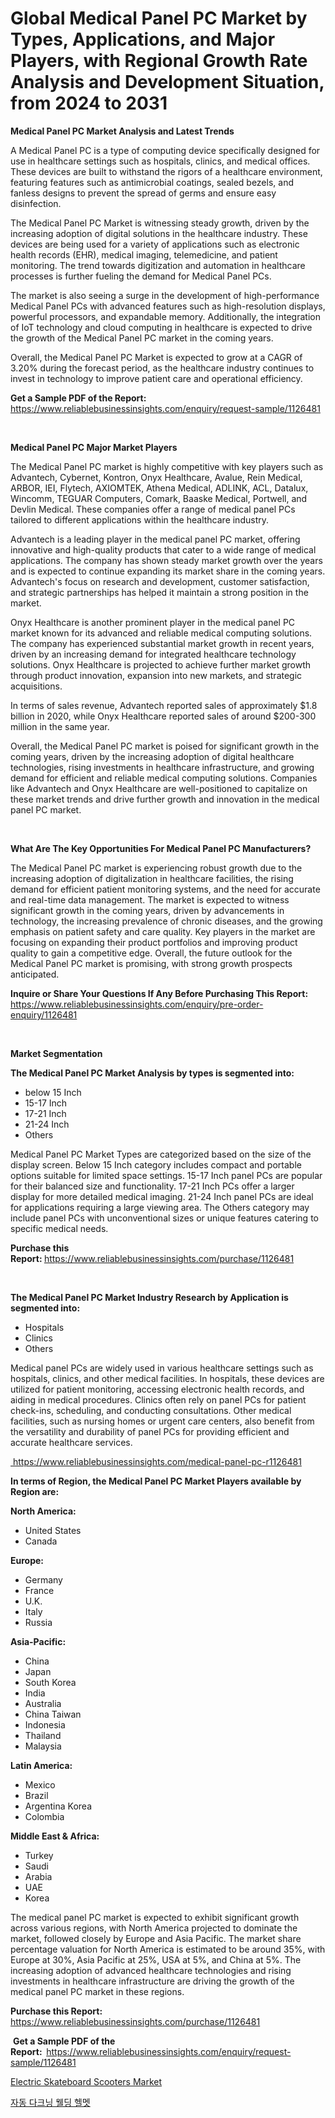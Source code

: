 <p><h1>Global Medical Panel PC Market by Types, Applications, and Major Players, with Regional Growth Rate Analysis and Development Situation, from 2024 to 2031</h1></p><p><strong>Medical Panel PC Market Analysis and Latest Trends</strong></p>
<p><p>A Medical Panel PC is a type of computing device specifically designed for use in healthcare settings such as hospitals, clinics, and medical offices. These devices are built to withstand the rigors of a healthcare environment, featuring features such as antimicrobial coatings, sealed bezels, and fanless designs to prevent the spread of germs and ensure easy disinfection.</p><p>The Medical Panel PC Market is witnessing steady growth, driven by the increasing adoption of digital solutions in the healthcare industry. These devices are being used for a variety of applications such as electronic health records (EHR), medical imaging, telemedicine, and patient monitoring. The trend towards digitization and automation in healthcare processes is further fueling the demand for Medical Panel PCs.</p><p>The market is also seeing a surge in the development of high-performance Medical Panel PCs with advanced features such as high-resolution displays, powerful processors, and expandable memory. Additionally, the integration of IoT technology and cloud computing in healthcare is expected to drive the growth of the Medical Panel PC market in the coming years.</p><p>Overall, the Medical Panel PC Market is expected to grow at a CAGR of 3.20% during the forecast period, as the healthcare industry continues to invest in technology to improve patient care and operational efficiency.</p></p>
<p><strong>Get a Sample PDF of the Report:&nbsp;</strong> <a href="https://www.reliablebusinessinsights.com/enquiry/request-sample/1126481">https://www.reliablebusinessinsights.com/enquiry/request-sample/1126481</a></p>
<p>&nbsp;</p>
<p><strong>Medical Panel PC Major Market Players</strong></p>
<p><p>The Medical Panel PC market is highly competitive with key players such as Advantech, Cybernet, Kontron, Onyx Healthcare, Avalue, Rein Medical, ARBOR, IEI, Flytech, AXIOMTEK, Athena Medical, ADLINK, ACL, Datalux, Wincomm, TEGUAR Computers, Comark, Baaske Medical, Portwell, and Devlin Medical. These companies offer a range of medical panel PCs tailored to different applications within the healthcare industry.</p><p>Advantech is a leading player in the medical panel PC market, offering innovative and high-quality products that cater to a wide range of medical applications. The company has shown steady market growth over the years and is expected to continue expanding its market share in the coming years. Advantech's focus on research and development, customer satisfaction, and strategic partnerships has helped it maintain a strong position in the market.</p><p>Onyx Healthcare is another prominent player in the medical panel PC market known for its advanced and reliable medical computing solutions. The company has experienced substantial market growth in recent years, driven by an increasing demand for integrated healthcare technology solutions. Onyx Healthcare is projected to achieve further market growth through product innovation, expansion into new markets, and strategic acquisitions.</p><p>In terms of sales revenue, Advantech reported sales of approximately $1.8 billion in 2020, while Onyx Healthcare reported sales of around $200-300 million in the same year.</p><p>Overall, the Medical Panel PC market is poised for significant growth in the coming years, driven by the increasing adoption of digital healthcare technologies, rising investments in healthcare infrastructure, and growing demand for efficient and reliable medical computing solutions. Companies like Advantech and Onyx Healthcare are well-positioned to capitalize on these market trends and drive further growth and innovation in the medical panel PC market.</p></p>
<p>&nbsp;</p>
<p><strong>What Are The Key Opportunities For Medical Panel PC Manufacturers?</strong></p>
<p><p>The Medical Panel PC market is experiencing robust growth due to the increasing adoption of digitalization in healthcare facilities, the rising demand for efficient patient monitoring systems, and the need for accurate and real-time data management. The market is expected to witness significant growth in the coming years, driven by advancements in technology, the increasing prevalence of chronic diseases, and the growing emphasis on patient safety and care quality. Key players in the market are focusing on expanding their product portfolios and improving product quality to gain a competitive edge. Overall, the future outlook for the Medical Panel PC market is promising, with strong growth prospects anticipated.</p></p>
<p><strong>Inquire or Share Your Questions If Any Before Purchasing This Report:</strong> <a href="https://www.reliablebusinessinsights.com/enquiry/pre-order-enquiry/1126481">https://www.reliablebusinessinsights.com/enquiry/pre-order-enquiry/1126481</a></p>
<p>&nbsp;</p>
<p><strong>Market Segmentation</strong></p>
<p><strong>The Medical Panel PC Market Analysis by types is segmented into:</strong></p>
<p><ul><li>below 15 Inch</li><li>15-17 Inch</li><li>17-21 Inch</li><li>21-24 Inch</li><li>Others</li></ul></p>
<p><p>Medical Panel PC Market Types are categorized based on the size of the display screen. Below 15 Inch category includes compact and portable options suitable for limited space settings. 15-17 Inch panel PCs are popular for their balanced size and functionality. 17-21 Inch PCs offer a larger display for more detailed medical imaging. 21-24 Inch panel PCs are ideal for applications requiring a large viewing area. The Others category may include panel PCs with unconventional sizes or unique features catering to specific medical needs.</p></p>
<p><strong>Purchase this Report:&nbsp;</strong><a href="https://www.reliablebusinessinsights.com/purchase/1126481">https://www.reliablebusinessinsights.com/purchase/1126481</a></p>
<p>&nbsp;</p>
<p><strong>The Medical Panel PC Market Industry Research by Application is segmented into:</strong></p>
<p><ul><li>Hospitals</li><li>Clinics</li><li>Others</li></ul></p>
<p><p>Medical panel PCs are widely used in various healthcare settings such as hospitals, clinics, and other medical facilities. In hospitals, these devices are utilized for patient monitoring, accessing electronic health records, and aiding in medical procedures. Clinics often rely on panel PCs for patient check-ins, scheduling, and conducting consultations. Other medical facilities, such as nursing homes or urgent care centers, also benefit from the versatility and durability of panel PCs for providing efficient and accurate healthcare services.</p></p>
<p><a href="https://www.reliablebusinessinsights.com/medical-panel-pc-r1126481">&nbsp;https://www.reliablebusinessinsights.com/medical-panel-pc-r1126481</a></p>
<p><strong>In terms of Region, the Medical Panel PC Market Players available by Region are:</strong></p>
<p>
    <p> <strong> North America: </strong>
        <ul>
            <li>United States</li>
            <li>Canada</li>
        </ul>
        </p> 
    <p> <strong> Europe: </strong>
        <ul>
            <li>Germany</li>
            <li>France</li>
            <li>U.K.</li>
            <li>Italy</li>
            <li>Russia</li>
        </ul>
        </p> 
    <p> <strong> Asia-Pacific: </strong>
        <ul>
            <li>China</li>
            <li>Japan</li>
            <li>South Korea</li>
            <li>India</li>
            <li>Australia</li>
            <li>China Taiwan</li>
            <li>Indonesia</li>
            <li>Thailand</li>
            <li>Malaysia</li>
        </ul>
        </p> 
    <p> <strong> Latin America: </strong>
        <ul>
            <li>Mexico</li>
            <li>Brazil</li>
            <li>Argentina Korea</li>
            <li>Colombia</li>
        </ul>
        </p> 
    <p> <strong> Middle East & Africa: </strong>
        <ul>
            <li>Turkey</li>
            <li>Saudi</li>
            <li>Arabia</li>
            <li>UAE</li>
            <li>Korea</li>
        </ul>
    </p>
    </p>
<p><p>The medical panel PC market is expected to exhibit significant growth across various regions, with North America projected to dominate the market, followed closely by Europe and Asia Pacific. The market share percentage valuation for North America is estimated to be around 35%, with Europe at 30%, Asia Pacific at 25%, USA at 5%, and China at 5%. The increasing adoption of advanced healthcare technologies and rising investments in healthcare infrastructure are driving the growth of the medical panel PC market in these regions.</p></p>
<p><strong>Purchase this Report: </strong><a href="https://www.reliablebusinessinsights.com/purchase/1126481">https://www.reliablebusinessinsights.com/purchase/1126481</a></p>
<p>&nbsp;<strong>Get a Sample PDF of the Report:&nbsp;&nbsp;</strong><a href="https://www.reliablebusinessinsights.com/enquiry/request-sample/1126481">https://www.reliablebusinessinsights.com/enquiry/request-sample/1126481</a></p>
<p><strong></strong></p>
<p><p><a href="https://github.com/liliskanaya73/Market-Research-Report-List-1/blob/main/electric-skateboard-scooters-market.md">Electric Skateboard Scooters Market</a></p><p><a href="https://github.com/vdhdwjyp90142/Market-Research-Report-List-3/blob/main/191810040968.md">자동 다크닝 웰딩 헬멧</a></p></p>